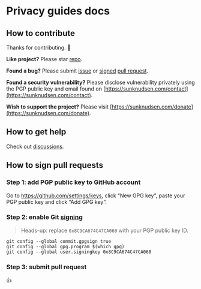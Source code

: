 # Privacy guides docs

## How to contribute

Thanks for contributing. 🙌

**Like project?** Please star [repo](https://github.com/sunknudsen/privacy-guides).

**Found a bug?** Please submit [issue](https://github.com/sunknudsen/privacy-guides/issues) or [signed](#how-to-sign-pull-requests) [pull request](https://github.com/sunknudsen/privacy-guides/pulls).

**Found a security vulnerability?** Please disclose vulnerability privately using the PGP public key and email found on [https://sunknudsen.com/contact](https://sunknudsen.com/contact).

**Wish to support the project?** Please visit [https://sunknudsen.com/donate](https://sunknudsen.com/donate).

## How to get help

Check out [discussions](https://github.com/sunknudsen/privacy-guides/discussions).

## How to sign pull requests

### Step 1: add PGP public key to GitHub account

Go to https://github.com/settings/keys, click “New GPG key”, paste your PGP public key and click “Add GPG key”.

### Step 2: enable Git [signing](https://git-scm.com/book/en/v2/Git-Tools-Signing-Your-Work)

> Heads-up: replace `0x8C9CA674C47CA060` with your PGP public key ID.

```shell
git config --global commit.gpgsign true
git config --global gpg.program $(which gpg)
git config --global user.signingkey 0x8C9CA674C47CA060
```

### Step 3: submit pull request

👍

